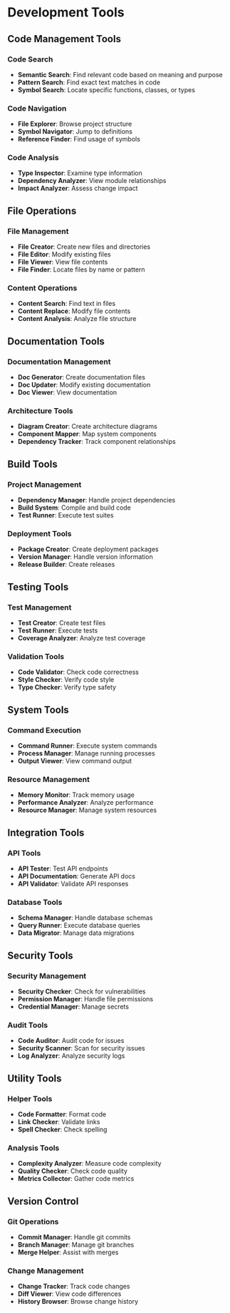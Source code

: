 # Development Tools

## Code Management Tools

### Code Search
- **Semantic Search**: Find relevant code based on meaning and purpose
- **Pattern Search**: Find exact text matches in code
- **Symbol Search**: Locate specific functions, classes, or types

### Code Navigation
- **File Explorer**: Browse project structure
- **Symbol Navigator**: Jump to definitions
- **Reference Finder**: Find usage of symbols

### Code Analysis
- **Type Inspector**: Examine type information
- **Dependency Analyzer**: View module relationships
- **Impact Analyzer**: Assess change impact

## File Operations

### File Management
- **File Creator**: Create new files and directories
- **File Editor**: Modify existing files
- **File Viewer**: View file contents
- **File Finder**: Locate files by name or pattern

### Content Operations
- **Content Search**: Find text in files
- **Content Replace**: Modify file contents
- **Content Analysis**: Analyze file structure

## Documentation Tools

### Documentation Management
- **Doc Generator**: Create documentation files
- **Doc Updater**: Modify existing documentation
- **Doc Viewer**: View documentation

### Architecture Tools
- **Diagram Creator**: Create architecture diagrams
- **Component Mapper**: Map system components
- **Dependency Tracker**: Track component relationships

## Build Tools

### Project Management
- **Dependency Manager**: Handle project dependencies
- **Build System**: Compile and build code
- **Test Runner**: Execute test suites

### Deployment Tools
- **Package Creator**: Create deployment packages
- **Version Manager**: Handle version information
- **Release Builder**: Create releases

## Testing Tools

### Test Management
- **Test Creator**: Create test files
- **Test Runner**: Execute tests
- **Coverage Analyzer**: Analyze test coverage

### Validation Tools
- **Code Validator**: Check code correctness
- **Style Checker**: Verify code style
- **Type Checker**: Verify type safety

## System Tools

### Command Execution
- **Command Runner**: Execute system commands
- **Process Manager**: Manage running processes
- **Output Viewer**: View command output

### Resource Management
- **Memory Monitor**: Track memory usage
- **Performance Analyzer**: Analyze performance
- **Resource Manager**: Manage system resources

## Integration Tools

### API Tools
- **API Tester**: Test API endpoints
- **API Documentation**: Generate API docs
- **API Validator**: Validate API responses

### Database Tools
- **Schema Manager**: Handle database schemas
- **Query Runner**: Execute database queries
- **Data Migrator**: Manage data migrations

## Security Tools

### Security Management
- **Security Checker**: Check for vulnerabilities
- **Permission Manager**: Handle file permissions
- **Credential Manager**: Manage secrets

### Audit Tools
- **Code Auditor**: Audit code for issues
- **Security Scanner**: Scan for security issues
- **Log Analyzer**: Analyze security logs

## Utility Tools

### Helper Tools
- **Code Formatter**: Format code
- **Link Checker**: Validate links
- **Spell Checker**: Check spelling

### Analysis Tools
- **Complexity Analyzer**: Measure code complexity
- **Quality Checker**: Check code quality
- **Metrics Collector**: Gather code metrics

## Version Control

### Git Operations
- **Commit Manager**: Handle git commits
- **Branch Manager**: Manage git branches
- **Merge Helper**: Assist with merges

### Change Management
- **Change Tracker**: Track code changes
- **Diff Viewer**: View code differences
- **History Browser**: Browse change history
